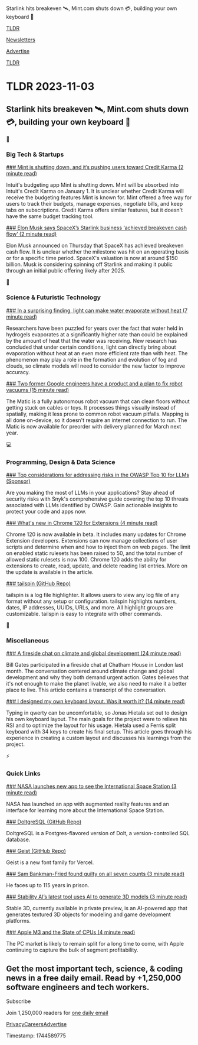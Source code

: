 Starlink hits breakeven 🛰️, Mint.com shuts down 💳, building your own keyboard 📠

[TLDR](/)

[Newsletters](/newsletters)

[Advertise](https://advertise.tldr.tech/)

[TLDR](/)

# TLDR 2023-11-03

## Starlink hits breakeven 🛰️, Mint.com shuts down 💳, building your own keyboard 📠

📱

### Big Tech & Startups

[### Mint is shutting down, and it’s pushing users toward Credit Karma (2 minute read)](https://www.theverge.com/2023/11/2/23943254/mint-intuit-shutting-down-credit-karma?utm_source=tldrnewsletter)

Intuit's budgeting app Mint is shutting down. Mint will be absorbed into Intuit's Credit Karma on January 1. It is unclear whether Credit Karma will receive the budgeting features Mint is known for. Mint offered a free way for users to track their budgets, manage expenses, negotiate bills, and keep tabs on subscriptions. Credit Karma offers similar features, but it doesn't have the same budget tracking tool.

[### Elon Musk says SpaceX’s Starlink business ‘achieved breakeven cash flow’ (2 minute read)](https://www.cnbc.com/2023/11/02/elon-musk-spacex-starlink-breakeven-cash-flow.html?utm_source=tldrnewsletter)

Elon Musk announced on Thursday that SpaceX has achieved breakeven cash flow. It is unclear whether the milestone was hit on an operating basis or for a specific time period. SpaceX's valuation is now at around $150 billion. Musk is considering spinning off Starlink and making it public through an initial public offering likely after 2025.

🚀

### Science & Futuristic Technology

[### In a surprising finding, light can make water evaporate without heat (7 minute read)](https://news.mit.edu/2023/surprising-finding-light-makes-water-evaporate-without-heat-1031?utm_source=tldrnewsletter)

Researchers have been puzzled for years over the fact that water held in hydrogels evaporates at a significantly higher rate than could be explained by the amount of heat that the water was receiving. New research has concluded that under certain conditions, light can directly bring about evaporation without heat at an even more efficient rate than with heat. The phenomenon may play a role in the formation and evolution of fog and clouds, so climate models will need to consider the new factor to improve accuracy.

[### Two former Google engineers have a product and a plan to fix robot vacuums (15 minute read)](https://www.theverge.com/2023/11/2/23942607/matic-robot-vacuum-price-release-date-features?utm_source=tldrnewsletter)

The Matic is a fully autonomous robot vacuum that can clean floors without getting stuck on cables or toys. It processes things visually instead of spatially, making it less prone to common robot vacuum pitfalls. Mapping is all done on-device, so it doesn't require an internet connection to run. The Matic is now available for preorder with delivery planned for March next year.

💻

### Programming, Design & Data Science

[### Top considerations for addressing risks in the OWASP Top 10 for LLMs (Sponsor)](https://go.snyk.io/snyk-owasp-llm-top-10-cheat-sheet.html?utm_campaign=aom_2023&amp;utm_medium=paid-email&amp;utm_source=tldr&amp;utm_content=snyk-owasp-llm-top-10-cheat-sheet)

Are you making the most of LLMs in your applications? Stay ahead of security risks with Snyk's comprehensive guide covering the top 10 threats associated with LLMs identified by OWASP. Gain actionable insights to protect your code and apps now.

[### What's new in Chrome 120 for Extensions (4 minute read)](https://developer.chrome.com/en/blog/chrome-120-beta-whats-new-for-extensions/?utm_source=tldrnewsletter)

Chrome 120 is now available in beta. It includes many updates for Chrome Extension developers. Extensions can now manage collections of user scripts and determine when and how to inject them on web pages. The limit on enabled static rulesets has been raised to 50, and the total number of allowed static rulesets is now 100. Chrome 120 adds the ability for extensions to create, read, update, and delete reading list entries. More on the update is available in the article.

[### tailspin (GitHub Repo)](https://github.com/bensadeh/tailspin?utm_source=tldrnewsletter)

tailspin is a log file highlighter. It allows users to view any log file of any format without any setup or configuration. tailspin highlights numbers, dates, IP addresses, UUIDs, URLs, and more. All highlight groups are customizable. tailspin is easy to integrate with other commands.

🎁

### Miscellaneous

[### A fireside chat on climate and global development (24 minute read)](https://www.gatesnotes.com/Chatham-House-fireside-chat?utm_source=tldrnewsletter)

Bill Gates participated in a fireside chat at Chatham House in London last month. The conversation centered around climate change and global development and why they both demand urgent action. Gates believes that it's not enough to make the planet livable, we also need to make it a better place to live. This article contains a transcript of the conversation.

[### I designed my own keyboard layout. Was it worth it? (14 minute read)](https://www.jonashietala.se/blog/2023/11/02/i_designed_my_own_keyboard_layout_was_it_worth_it/?utm_source=tldrnewsletter)

Typing in qwerty can be uncomfortable, so Jonas Hietala set out to design his own keyboard layout. The main goals for the project were to relieve his RSI and to optimize the layout for his usage. Hietala used a Ferris split keyboard with 34 keys to create his final setup. This article goes through his experience in creating a custom layout and discusses his learnings from the project.

⚡

### Quick Links

[### NASA launches new app to see the International Space Station (3 minute read)](https://9to5mac.com/2023/11/02/nasa-launches-new-app-to-see-the-international-space-station/?utm_source=tldrnewsletter)

NASA has launched an app with augmented reality features and an interface for learning more about the International Space Station.

[### DoltgreSQL (GitHub Repo)](https://github.com/dolthub/doltgresql?utm_source=tldrnewsletter)

DoltgreSQL is a Postgres-flavored version of Dolt, a version-controlled SQL database.

[### Geist (GitHub Repo)](https://github.com/vercel/geist-font?utm_source=tldrnewsletter)

Geist is a new font family for Vercel.

[### Sam Bankman-Fried found guilty on all seven counts (3 minute read)](https://techcrunch.com/2023/11/02/sam-bankman-fried-found-guilty-on-all-seven-counts/?utm_source=tldrnewsletter)

He faces up to 115 years in prison.

[### Stability AI’s latest tool uses AI to generate 3D models (3 minute read)](https://techcrunch.com/2023/11/02/stability-ais-latest-tool-uses-ai-to-generate-3d-models/?utm_source=tldrnewsletter)

Stable 3D, currently available in private preview, is an AI-powered app that generates textured 3D objects for modeling and game development platforms.

[### Apple M3 and the State of CPUs (4 minute read)](https://digitstodollars.com/2023/11/02/apple-m3-and-the-state-of-cpus/?utm_source=tldrnewsletter)

The PC market is likely to remain split for a long time to come, with Apple continuing to capture the bulk of segment profitability.

## Get the most important tech, science, & coding news in a free daily email. Read by +1,250,000 software engineers and tech workers.

Subscribe

Join 1,250,000 readers for [one daily email](/api/latest/tech)

[Privacy](/privacy)[Careers](https://jobs.ashbyhq.com/tldr.tech)[Advertise](/tech/advertise)

Timestamp: 1744589775